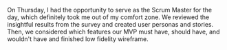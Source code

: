 On Thursday, I had the opportunity to serve as the Scrum Master for the day, which definitely took me out of my comfort zone. We reviewed the insightful results from the survey and created user personas and stories. Then, we considered which features our MVP must have, should have, and wouldn't have and finished low fidelity wireframe.
